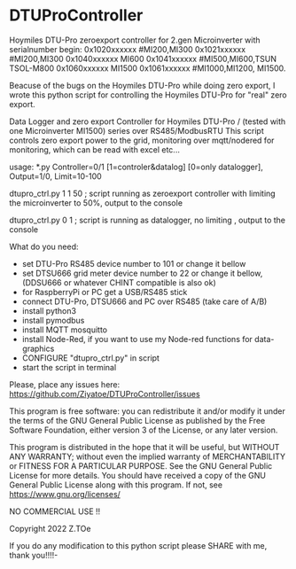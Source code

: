 # DTUProController
Hoymiles DTU-Pro  zeroexport controller for 2.gen Microinverter with serialnumber begin:
0x1020xxxxxx  #MI200,MI300
0x1021xxxxxx  #MI200,MI300
0x1040xxxxxx MI600
0x1041xxxxxx #MI500,MI600,TSUN TSOL-M800
0x1060xxxxxx MI1500
0x1061xxxxxx #MI1000,MI1200, MI1500.

Beacuse of the bugs on the Hoymiles DTU-Pro while doing zero export, I wrote this python script for controlling the Hoymiles DTU-Pro for "real" zero export.

Data Logger and zero export Controller for Hoymiles DTU-Pro / (tested with one Microinverter MI1500) series over RS485/ModbusRTU
This script controls zero export power to the grid, monitoring over mqtt/nodered for monitoring,
which can be read with excel etc...

 usage: *.py Controller=0/1 [1=controler&datalog] [0=only datalogger], Output=1/0, Limit=10-100
 
 dtupro_ctrl.py 1 1 50     ; script running as zeroexport controller with limiting the microinverter to 50%, output to the console
 
 dtupro_ctrl.py 0 1        ; script is running as datalogger, no limiting , output to the console

What do you need:
- set DTU-Pro RS485 device number to 101 or change it bellow
- set DTSU666 grid meter device number to 22 or change it bellow, (DDSU666 or whatever CHINT compatible is also ok)
- for RaspberryPi or PC get a USB/RS485 stick
- connect DTU-Pro, DTSU666 and PC over RS485 (take care of A/B)
- install python3
- install pymodbus
- install MQTT mosquitto
- install Node-Red, if you want to use my Node-red functions for data-graphics
- CONFIGURE "dtupro_ctrl.py" in script
- start the script in terminal

Please, place any issues here:
https://github.com/Ziyatoe/DTUProController/issues

This program is free software: you can redistribute it and/or modify it under the terms of the
GNU General Public License as published by the Free Software Foundation, either version 3 of the License,
or any later version.

This program is distributed in the hope that it will be useful, but WITHOUT ANY WARRANTY;
without even the implied warranty of MERCHANTABILITY or FITNESS FOR A PARTICULAR PURPOSE.
See the GNU General Public License for more details.
You should have received a copy of the GNU General Public License along with this program.
If not, see <https://www.gnu.org/licenses/>

NO COMMERCIAL USE !!

Copyright 2022 Z.TOe

If you do any modification to this python script please SHARE with me, thank you!!!!-

